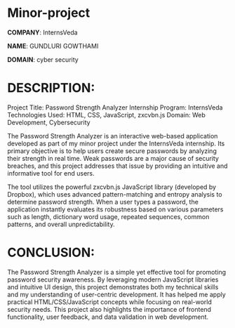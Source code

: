 # Minor-project

**COMPANY**: InternsVeda

**NAME**: GUNDLURI GOWTHAMI

**DOMAIN**: cyber security


# DESCRIPTION:

Project Title: Password Strength Analyzer
Internship Program: InternsVeda
Technologies Used: HTML, CSS, JavaScript, zxcvbn.js
Domain: Web Development, Cybersecurity

The Password Strength Analyzer is an interactive web-based application developed as part of my minor project under the InternsVeda internship. Its primary objective is to help users create secure passwords by analyzing their strength in real time. Weak passwords are a major cause of security breaches, and this project addresses that issue by providing an intuitive and informative tool for end users.

The tool utilizes the powerful zxcvbn.js JavaScript library (developed by Dropbox), which uses advanced pattern-matching and entropy analysis to determine password strength. When a user types a password, the application instantly evaluates its robustness based on various parameters such as length, dictionary word usage, repeated sequences, common patterns, and overall unpredictability.

# CONCLUSION:
The Password Strength Analyzer is a simple yet effective tool for promoting password security awareness. By leveraging modern JavaScript libraries and intuitive UI design, this project demonstrates both my technical skills and my understanding of user-centric development. It has helped me apply practical HTML/CSS/JavaScript concepts while focusing on real-world security needs. This project also highlights the importance of frontend functionality, user feedback, and data validation in web development.



